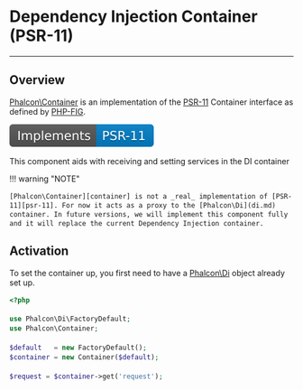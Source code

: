 # Dependency Injection Container (PSR-11)
- - -
## Overview
[Phalcon\Container][container] is an implementation of the [PSR-11][psr-11] Container interface as defined by [PHP-FIG][php-fig].

![](assets/images/implements-psr--11-blue.svg)

This component aids with receiving and setting services in the DI container

!!! warning "NOTE"

    [Phalcon\Container][container] is not a _real_ implementation of [PSR-11][psr-11]. For now it acts as a proxy to the [Phalcon\Di](di.md) container. In future versions, we will implement this component fully and it will replace the current Dependency Injection container.

## Activation
To set the container up, you first need to have a [Phalcon\Di](di.md) object already set up.

```php
<?php

use Phalcon\Di\FactoryDefault;
use Phalcon\Container;

$default   = new FactoryDefault();
$container = new Container($default);

$request = $container->get('request');
```

[php-fig]: https://www.php-fig.org/
[psr-11]: https://www.php-fig.org/psr/psr-11/
[container]: api/phalcon_container.md#container
